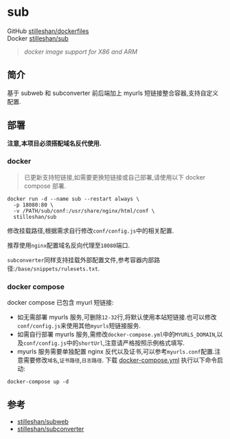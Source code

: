 # sub

GitHub [stilleshan/dockerfiles](https://github.com/stilleshan/dockerfiles)  
Docker [stilleshan/sub](https://hub.docker.com/r/stilleshan/sub)
> *docker image support for X86 and ARM*

## 简介
基于 subweb 和 subconverter 前后端加上 myurls 短链接整合容器,支持自定义配置.

## 部署
**注意,本项目必须搭配域名反代使用.**

### docker
> 已更新支持短链接,如需要更换短链接或自己部署,请使用以下 docker compose 部署.
```shell
docker run -d --name sub --restart always \
  -p 18080:80 \
  -v /PATH/sub/conf:/usr/share/nginx/html/conf \
  stilleshan/sub
```
修改挂载路径,根据需求自行修改`conf/config.js`中的相关配置.

推荐使用`nginx`配置域名反向代理至`18080`端口.

`subconverter`同样支持挂载外部配置文件,参考容器内部路径:`/base/snippets/rulesets.txt`.

### docker compose
docker compose 已包含 myurl 短链接:
- 如无需部署 myurls 服务,可删除`12-32`行,将默认使用本站短链接.也可以修改`conf/config.js`来使用其他`myurls`短链接服务.
- 如需自行部署 myurls 服务,需修改`docker-compose.yml`中的`MYURLS_DOMAIN`,以及`conf/config.js`中的`shortUrl`,注意请严格按照示例格式填写.
- myurls 服务需要单独配置 nginx 反代以及证书,可以参考`myurls.conf`配置.注意需要修改`域名`,`证书路径`,`日志路径`.
下载 [docker-compose.yml](https://raw.githubusercontent.com/stilleshan/dockerfiles/main/sub/docker-compose.yml) 执行以下命令启动:
```shell
docker-compose up -d
```

## 参考
- [stilleshan/subweb](https://github.com/stilleshan/subweb)
- [stilleshan/subconverter](https://github.com/stilleshan/subconverter)
